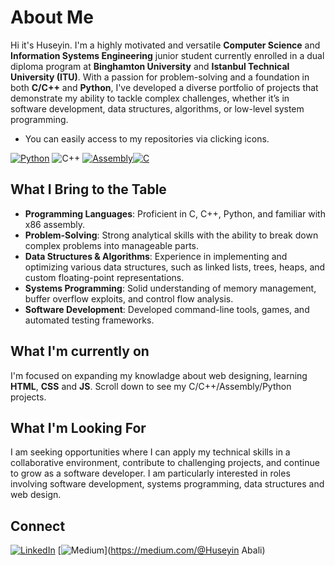 # About Me

Hi it's Huseyin. I'm a highly motivated and versatile **Computer Science** and **Information Systems Engineering** junior student currently enrolled in a dual diploma program at **Binghamton University** and **Istanbul Technical University (ITU)**. With a passion for problem-solving and a foundation in both **C/C++** and **Python**, I've developed a diverse portfolio of projects that demonstrate my ability to tackle complex challenges, whether it’s in software development, data structures, algorithms, or low-level system programming.
- You can easily access to my repositories via clicking icons.

[![Python](https://img.shields.io/badge/-Python-3776AB?logo=python&logoColor=white&style=for-the-badge)](https://github.com/habali1/Python-Projects)
![C++](https://img.shields.io/badge/-C++-00599C?logo=c%2B%2B&logoColor=white&style=for-the-badge)
[![Assembly](https://img.shields.io/badge/-Assembly-525252?logo=gnu&logoColor=white&style=for-the-badge)![C](https://img.shields.io/badge/-C-A8B9CC?logo=c&logoColor=white&style=for-the-badge)](https://github.com/habali1/C-x86Assembly-Projects)

## What I Bring to the Table

- **Programming Languages**: Proficient in C, C++, Python, and familiar with x86 assembly.
- **Problem-Solving**: Strong analytical skills with the ability to break down complex problems into manageable parts.
- **Data Structures & Algorithms**: Experience in implementing and optimizing various data structures, such as linked lists, trees, heaps, and custom floating-point representations.
- **Systems Programming**: Solid understanding of memory management, buffer overflow exploits, and control flow analysis.
- **Software Development**: Developed command-line tools, games, and automated testing frameworks.




## What I'm currently on

I'm focused on expanding my knowladge about web designing, learning **HTML**, **CSS** and **JS**.
Scroll down to see my C/C++/Assembly/Python projects. 

## What I'm Looking For

I am seeking opportunities where I can apply my technical skills in a collaborative environment, contribute to challenging projects, and continue to grow as a software developer. I am particularly interested in roles involving software development, systems programming, data structures and web design. 

## Connect
[![LinkedIn](https://img.shields.io/badge/-LinkedIn-0A66C2?logo=LinkedIn&logoColor=white&style=for-the-badge)](https://www.linkedin.com/in/huseyin-abali/)
[![Medium](https://img.shields.io/badge/-Medium-12100E?logo=Medium&logoColor=white&style=for-the-badge)](https://medium.com/@Huseyin Abali)

